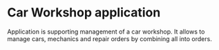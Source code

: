 # Car Workshop application

Application is supporting management of a car workshop.
It allows to manage cars, mechanics and repair orders by combining all into orders.

